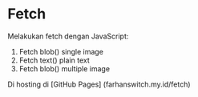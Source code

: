 # Fetch
Melakukan fetch dengan JavaScript:
1. Fetch blob() single image
2. Fetch text() plain text
3. Fetch blob() multiple image

Di hosting di [GitHub Pages] (farhanswitch.my.id/fetch)
